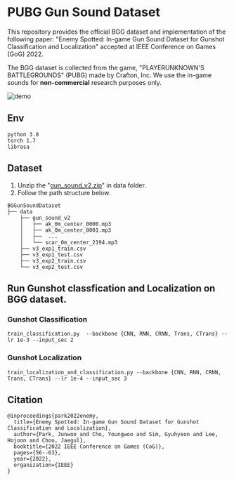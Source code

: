 # PUBG Gun Sound Dataset
This repository provides the official BGG dataset and implementation of the following paper: 
"Enemy Spotted: In-game Gun Sound Dataset for Gunshot Classification and Localization" accepted at IEEE Conference on Games (GoG) 2022.

The BGG dataset is collected from the game, "PLAYERUNKNOWN'S BATTLEGROUNDS" (PUBG) made by Crafton, Inc. We use the in-game sounds for **non-commercial** research purposes only. 

![demo](https://user-images.githubusercontent.com/26558158/183609029-9fa05f22-4adb-4c67-993b-60fd1c4c1029.jpg)

## Env
```
python 3.8
torch 1.7
librosa
```

## Dataset
1. Unzip the "[gun_sound_v2.zip](https://drive.google.com/file/d/1TIEgt1KEJtcK5zDhnuHvtK1nisv-C1fj/view?usp=sharing)" in data folder.
2. Follow the path structure below.
```
BGGunSoundDataset
├── data
    ├── gun_sound_v2
    │   ├── ak_0m_center_0000.mp3
    │   ├── ak_0m_center_0001.mp3
    │   ├──  ...
    │   └── scar_0m_center_2194.mp3
    ├── v3_exp1_train.csv
    ├── v3_exp1_test.csv
    ├── v3_exp2_train.csv
    └── v3_exp2_test.csv
```

## Run Gunshot classfication and Localization on BGG dataset.

### Gunshot Classification
```
train_classification.py  --backbone {CNN, RNN, CRNN, Trans, CTrans} --lr 1e-3 --input_sec 2
```
### Gunshot Localization
```
train_localization_and_classification.py --backbone {CNN, RNN, CRNN, Trans, CTrans} --lr 1e-4 --input_sec 3
```

## Citation
```
@inproceedings{park2022enemy,
  title={Enemy Spotted: In-game Gun Sound Dataset for Gunshot Classification and Localization},
  author={Park, Junwoo and Cho, Youngwoo and Sim, Gyuhyeon and Lee, Hojoon and Choo, Jaegul},
  booktitle={2022 IEEE Conference on Games (CoG)},
  pages={56--63},
  year={2022},
  organization={IEEE}
}
```
